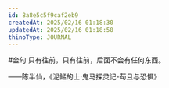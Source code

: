 ```yaml
---
id: 8a8e5c5f9caf2eb9
createdAt: 2025/02/16 01:18:30
updatedAt: 2025/02/16 01:18:58
thinoType: JOURNAL
---
```

#金句 只有往前，只有往前，后面不会有任何东西。

——陈半仙，《泥鯭的士·鬼马探灵记-苟且与恐惧》